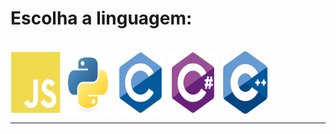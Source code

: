 <h1>Escolha a linguagem:</h1>

<div style="display: inline_block"><br>
  <a href="https://github.com/MariPadilha/URI-online-answers/blob/main/categorias/adhocjs.md" target="_blank"><img align="center" alt="Mari-Js" height="100" width="80" src="https://raw.githubusercontent.com/devicons/devicon/master/icons/javascript/javascript-plain.svg"></a>
  <a href="https://github.com/MariPadilha/URI-online-answers/blob/main/categorias/adhocpy.md" target="_blank"><img align="center" alt="Mari-Python" height="100" width="80" src="https://raw.githubusercontent.com/devicons/devicon/master/icons/python/python-original.svg"></a>
    <a href="https://github.com/MariPadilha/URI-online-answers/blob/main/categorias/adhocc.md" target="_blank"><img align="center" alt="Mari-c" height="100" width="80" src="https://raw.githubusercontent.com/devicons/devicon/master/icons/c/c-original.svg"></a>
   <a href="https://github.com/MariPadilha/URI-online-answers/blob/main/categorias/adchoccs.md" target="_blank"><img align="center" alt="Mari-c#" height="100" width="80" src="https://raw.githubusercontent.com/devicons/devicon/master/icons/csharp/csharp-original.svg"></a>
  <a href="https://github.com/MariPadilha/URI-online-answers/blob/main/categorias/adhoccpp.md" target="_blank"><img align="center" alt="Mari-c++" height="100" width="80" src="https://raw.githubusercontent.com/devicons/devicon/master/icons/cplusplus/cplusplus-original.svg"></a>
</div>
<hr>
